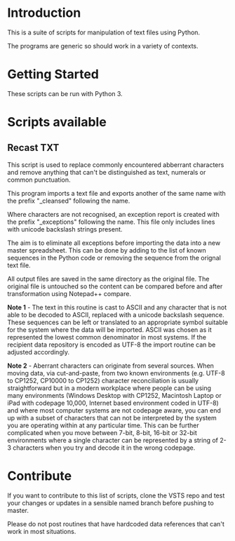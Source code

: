 # Introduction 

This is a suite of scripts for manipulation of text files using Python.

The programs are generic so should work in a variety of contexts. 

# Getting Started

These scripts can be run with Python 3.

# Scripts available

## Recast TXT

This script is used to replace commonly encountered abberrant characters and remove anything that can't be distinguished as text, numerals or common punctuation.

This program imports a text file and exports another of the same name with the prefix "_cleansed" following the name.

Where characters are not recognised, an exception report is created with the prefix "_exceptions" following the name. This file only includes lines with unicode backslash strings present. 

The aim is to eliminate all exceptions before importing the data into a new master spreadsheet. This can be done by adding to the list of known sequences in the Python code or removing the sequence from the orignal text file.

All output files are saved in the same directory as the original file. The original file is untouched so the content can be compared before and after transformation using Notepad++ compare.

**Note 1** - The text in this routine is cast to ASCII and any character that is not able to be decoded to ASCII, replaced with a unicode backslash sequence. These sequences can be left or translated to an appropriate symbol suitable for the system where the data will be imported. ASCII was chosen as it represented the lowest common denominator in most systems. If the recipient data repository is encoded as UTF-8 the import routine can be adjusted accordingly.

**Note 2** - Aberrant characters can originate from several sources. When moving data, via cut-and-paste, from two known environments (e.g. UTF-8 to CP1252, CP10000 to CP1252) character reconciliation is usually straightforward but in a modern workplace where people can be using many environments (Windows Desktop with CP1252, Macintosh Laptop or iPad with codepage 10,000, Internet based environment coded in UTF-8) and where most computer systems are not codepage aware, you can end up with a subset of characters that can not be interpreted by the system you are operating within at any particular time. This can be further complicated when you move between 7-bit, 8-bit, 16-bit or 32-bit environments where a single character can be represented by a string of 2-3 characters when you try and decode it in the wrong codepage.

# Contribute

If you want to contribute to this list of scripts, clone the VSTS repo and test your changes or updates in a sensible named branch before pushing to master.

Please do not post routines that have hardcoded data references that can't work in most situations.
